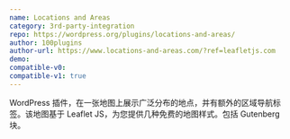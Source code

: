 ```yaml
---
name: Locations and Areas
category: 3rd-party-integration
repo: https://wordpress.org/plugins/locations-and-areas/
author: 100plugins
author-url: https://www.locations-and-areas.com/?ref=leafletjs.com
demo: 
compatible-v0:
compatible-v1: true
---
```


WordPress 插件，在一张地图上展示广泛分布的地点，并有额外的区域导航标签。该地图基于 Leaflet JS，为您提供几种免费的地图样式。包括 Gutenberg 块。
